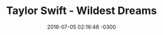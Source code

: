 ---
layout: post
title: "Taylor Swift - Wildest Dreams"
date: 2016-07-05 02:16:48 -0300
tags: [Taylor Swift]
video_id: IdneKLhsWOQ
---